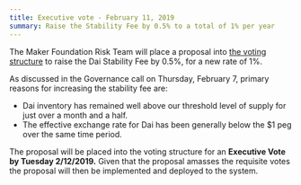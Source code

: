 ```yaml
---
title: Executive vote - February 11, 2019
summary: Raise the Stability Fee by 0.5% to a total of 1% per year
---
```

The Maker Foundation Risk Team will place a proposal into [the voting structure](https://vote.makerdao.com/%EF%BB%BF) to raise the Dai Stability Fee by 0.5%, for a new rate of 1%.

As discussed in the Governance call on Thursday, February 7, primary reasons for increasing the stability fee are:

* Dai inventory has remained well above our threshold level of supply for just over a month and a half.
* The effective exchange rate for Dai has been generally below the $1 peg over the same time period.

The proposal will be placed into the voting structure for an **Executive Vote by Tuesday 2/12/2019.** Given that the proposal amasses the requisite votes the proposal will then be implemented and deployed to the system.